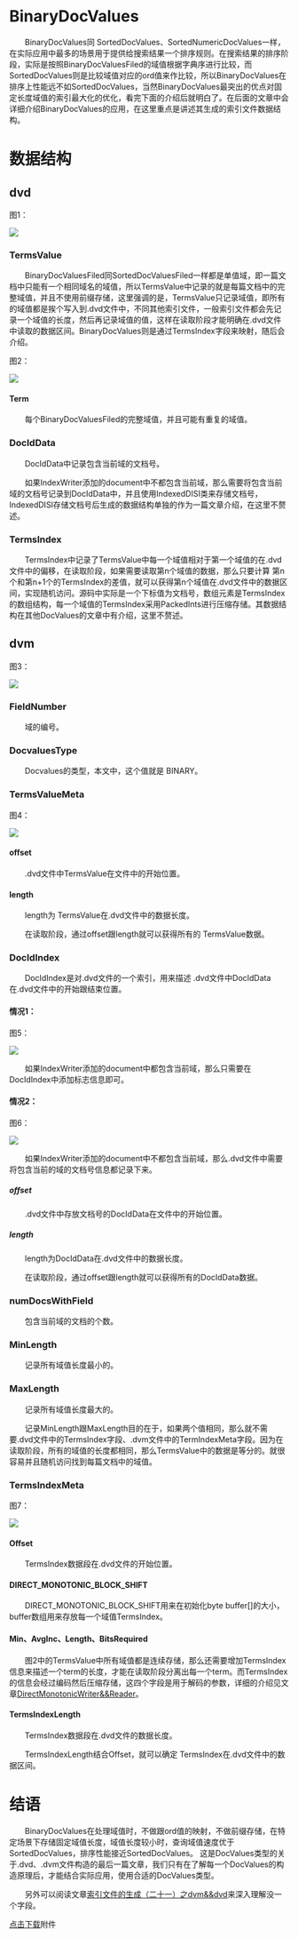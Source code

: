 # BinaryDocValues

&emsp;&emsp;BinaryDocValues同 SortedDocValues、SortedNumericDocValues一样，在实际应用中最多的场景用于提供给搜索结果一个排序规则。在搜索结果的排序阶段，实际是按照BinaryDocValuesFiled的域值根据字典序进行比较，而SortedDocValues则是比较域值对应的ord值来作比较，所以BinaryDocValues在排序上性能远不如SortedDocValues，当然BinaryDocValues最突出的优点对固定长度域值的索引最大化的优化，看完下面的介绍后就明白了。在后面的文章中会详细介绍BinaryDocValues的应用，在这里重点是讲述其生成的索引文件数据结构。

# 数据结构

## dvd

图1：

<img src="http://www.amazingkoala.com.cn/uploads/lucene/DocValues/BinaryDocValues/1.png">

### TermsValue

&emsp;&emsp;BinaryDocValuesFiled同SortedDocValuesFiled一样都是单值域，即一篇文档中只能有一个相同域名的域值，所以TermsValue中记录的就是每篇文档中的完整域值，并且不使用前缀存储，这里强调的是，TermsValue只记录域值，即所有的域值都是挨个写入到.dvd文件中，不同其他索引文件，一般索引文件都会先记录一个域值的长度，然后再记录域值的值，这样在读取阶段才能明确在.dvd文件中读取的数据区间。BinaryDocValues则是通过TermsIndex字段来映射，随后会介绍。

图2：

<img src="http://www.amazingkoala.com.cn/uploads/lucene/DocValues/BinaryDocValues/2.png">

#### Term

&emsp;&emsp;每个BinaryDocValuesFiled的完整域值，并且可能有重复的域值。

### DocIdData

&emsp;&emsp;DocIdData中记录包含当前域的文档号。

&emsp;&emsp;如果IndexWriter添加的document中不都包含当前域，那么需要将包含当前域的文档号记录到DocIdData中，并且使用IndexedDISI类来存储文档号，IndexedDISI存储文档号后生成的数据结构单独的作为一篇文章介绍，在这里不赘述。

### TermsIndex

&emsp;&emsp;TermsIndex中记录了TermsValue中每一个域值相对于第一个域值的在.dvd文件中的偏移，在读取阶段，如果需要读取第n个域值的数据，那么只要计算 第n个和第n+1个的TermsIndex的差值，就可以获得第n个域值在.dvd文件中的数据区间，实现随机访问。源码中实际是一个下标值为文档号，数组元素是TermsIndex的数组结构，每一个域值的TermsIndex采用PackedInts进行压缩存储。其数据结构在其他DocValues的文章中有介绍，这里不赘述。

## dvm

图3：

<img src="http://www.amazingkoala.com.cn/uploads/lucene/DocValues/BinaryDocValues/3.png">

### FieldNumber

&emsp;&emsp;域的编号。

### DocvaluesType

&emsp;&emsp;Docvalues的类型，本文中，这个值就是 BINARY。

### TermsValueMeta

图4：

<img src="http://www.amazingkoala.com.cn/uploads/lucene/DocValues/BinaryDocValues/4.png">

#### offset

&emsp;&emsp;.dvd文件中TermsValue在文件中的开始位置。

#### length

&emsp;&emsp;length为 TermsValue在.dvd文件中的数据长度。

&emsp;&emsp;在读取阶段，通过offset跟length就可以获得所有的 TermsValue数据。

### DocIdIndex

&emsp;&emsp;DocIdIndex是对.dvd文件的一个索引，用来描述 .dvd文件中DocIdData在.dvd文件中的开始跟结束位置。

#### 情况1：

图5：

<img src="http://www.amazingkoala.com.cn/uploads/lucene/DocValues/BinaryDocValues/5.png">

&emsp;&emsp;如果IndexWriter添加的document中都包含当前域，那么只需要在DocIdIndex中添加标志信息即可。

#### 情况2：

图6：

<img src="http://www.amazingkoala.com.cn/uploads/lucene/DocValues/BinaryDocValues/6.png">

&emsp;&emsp;如果IndexWriter添加的document中不都包含当前域，那么.dvd文件中需要将包含当前的域的文档号信息都记录下来。

##### offset

&emsp;&emsp;.dvd文件中存放文档号的DocIdData在文件中的开始位置。

##### length

&emsp;&emsp;length为DocIdData在.dvd文件中的数据长度。

&emsp;&emsp;在读取阶段，通过offset跟length就可以获得所有的DocIdData数据。

### numDocsWithField

&emsp;&emsp;包含当前域的文档的个数。

### MinLength

&emsp;&emsp;记录所有域值长度最小的。

### MaxLength

&emsp;&emsp;记录所有域值长度最大的。

&emsp;&emsp;记录MinLength跟MaxLength目的在于，如果两个值相同，那么就不需要.dvd文件中的TermsIndex字段、.dvm文件中的TermIndexMeta字段。因为在读取阶段，所有的域值的长度都相同，那么TermsValue中的数据是等分的。就很容易并且随机访问找到每篇文档中的域值。

### TermsIndexMeta

图7：

<img src="http://www.amazingkoala.com.cn/uploads/lucene/DocValues/BinaryDocValues/7.png">


#### Offset

&emsp;&emsp;TermsIndex数据段在.dvd文件的开始位置。

#### DIRECT_MONOTONIC_BLOCK_SHIFT

&emsp;&emsp;DIRECT_MONOTONIC_BLOCK_SHIFT用来在初始化byte buffer[]的大小，buffer数组用来存放每一个域值TermsIndex。

#### Min、AvgInc、Length、BitsRequired

&emsp;&emsp;图2中的TermsValue中所有域值都是连续存储，那么还需要增加TermsIndex信息来描述一个term的长度，才能在读取阶段分离出每一个term。而TermsIndex的信息会经过编码然后压缩存储，这四个字段是用于解码的参数，详细的介绍见文章[DirectMonotonicWriter&&Reader](https://www.amazingkoala.com.cn/Lucene/yasuocunchu/2020/1030/173.html)。

#### TermsIndexLength

&emsp;&emsp;TermsIndex数据段在.dvd文件的数据长度。

&emsp;&emsp;TermsIndexLength结合Offset，就可以确定 TermsIndex在.dvd文件中的数据区间。

# 结语

&emsp;&emsp;BinaryDocValues在处理域值时，不做跟ord值的映射，不做前缀存储，在特定场景下存储固定域值长度，域值长度较小时，查询域值速度优于SortedDocValues，排序性能接近SortedDocValues。
这是DocValues类型的关于.dvd、.dvm文件构造的最后一篇文章，我们只有在了解每一个DocValues的构造原理后，才能结合实际应用，使用合适的DocValues类型。

&emsp;&emsp;另外可以阅读文章[索引文件的生成（二十一）之dvm&&dvd](https://www.amazingkoala.com.cn/Lucene/Index/2020/0605/147.html)来深入理解没一个字段。

[点击下载](http://www.amazingkoala.com.cn/attachment/Lucene/DocValues/BinaryDocValues/BinaryDocValues.zip)附件